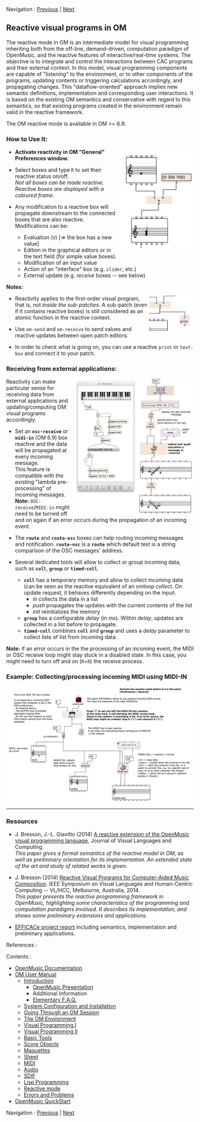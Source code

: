 Navigation : [Previous](LispForOM "page
précédente\(Writing Code for OM\)") | [Next](errors "page
suivante\(Errors and Problems\)")



## Reactive visual programs in OM


The reactive mode in OM is an intermediate model for visual programming inheriting both from the off-line, demand-driven, computation paradigm of OpenMusic, and the reactive features of interactive/real-time systems. 
The objective is to integrate and control the interactions between CAC programs and their external context. 
In this model, visual programming components are capable of "listening" to the environment, or to other components of the programs, updating contents or triggering calculations accordingly, and propagating changes. 
This "dataflow-oriented" approach implies new semantic definitions, implementation and corresponding user interactions. 
It is based on the existing OM semantics and conservative with regard to this semantics, so that existing programs created in the environment remain valid in the reactive framework.

The OM reactive mode is available in OM >= 6.9.


### How to Use It:

<img src="../res/reactive-boxes.png" width="200px" align="right">

* **Activate reactivity in OM "General" Preferences window.**

* Select boxes and type `R` to set their reactive status on/off.      
_Not all boxes can be made reactive. Reactive boxes are displayed with a coloured frame._

* Any modification to a reactive box will propagate downstream to the connected boxes that are also reactive.     
Modifications can be:
  * Evaluation (`V`) [=> the box has a new value]
  * Edition in the graphical editors or in the text field (for simple value boxes).
  * Modification of an input value
  * Action of an "interface" box (e.g. `slider`, etc.)
  * External update (e.g. _receive_ boxes -- see below)

**Notes:**

<img src="../res/print.png" width="120px" align="right">

  * Reactivity applies to the first-order visual program, that is, not _inside the sub-patches_. A sub-patch (even if it contains reactive boxes) is still considered as an atomic function in the reactive context.
  
  * Use `om-send` and `om-receive` to send values and reactive updates between open patch editors.

  * In order to check what is going on, you can use a reactive `print` or `text-box` and connect it to your patch.

### Receiving from external applications: 

<img src="../res/om-receive.png" width="320px" align="right">

Reactivity can make particular sense for receiving data from external applications and updating/computing OM visual programs accordingly.

* Set an **`osc-receive`** or **`midi-in`** (OM 6.9) box reactive and the data will be propagated at every incoming message.     
This feature is compatible with the existing "lambda pre-processing" of incoming messages.      
**Note:** `OSC-receive`/`MIDI-in` might need to be turned off and on again if an error occurs during the propagation of an incoming event.
  
* The **`route`** and **`route-osc`** boxes can help routing incoming messages and notification. **`route-osc`** is a **`route`** which default test is a string comparison of the OSC messages' address.

* Several dedicated tools will allow to collect or group incoming data, such as **`coll`**, **`group`** or **`timed-coll`**.
  * **`coll`** has a temporary memory and allow to collect incoming data (can be seen as the reactive equivalent of an omloop _collect_. On update request, it behaves differently depending on the input: 
    * _in_ collects the data in a list
    * _push_ propagates the updates with the current contents of the list
    * _init_ reinitializes the memory
  * **`group`** has a configurable _delay_ (in ms). Within _delay_, updates are collected in a list before to propagate. 
  * **`timed-coll`** combines **`coll`** and **`group`** and uses a _delay_ parameter to collect lists of list from incoming data.

**Note:** if an error occurs in the the processing of an incoming event, the MIDI or OSC receive loop might stay stuck in a disabled state. In this case, you might need to turn off and on (`R`+`R`) the receive process.



### Example: Collecting/processing incoming MIDI using MIDI-IN

<img src="../res/midi-in.png" width="750px">


------
### Resources

  * J. Bresson, J.-L. Giavitto (2014) [A reactive extension of the OpenMusic visual programming language](https://hal.archives-ouvertes.fr/hal-00965747), Journal of Visual Languages and Computing.       
  _This paper gives a formal semantics of the reactive model in OM, as well as preliminary orientation for its implementation. An extended state of the art and study of related works is given._


  * J. Bresson (2014) [Reactive Visual Programs for Computer-Aided Music Composition](https://hal.archives-ouvertes.fr/hal-01055239). IEEE Symposium on Visual Languages and Human-Centric Computing -- VL/HCC, Melbourne, Australia, 2014.      
  _This paper presents the reactive programming framework in OpenMusic, highlighting some characteristics of the programming and computation paradigms involved. It describes its implementation, and shows some preliminary extensions and applications._

  * [EFFICACe project report](https://hal.archives-ouvertes.fr/hal-01142078) including semantics, implementation and preliminary applications.
  
  References :

Contents :

  * [OpenMusic Documentation](OM-Documentation)
  * [OM User Manual](OM-User-Manual)
    * [Introduction](00-Contents)
      * [OpenMusic Presentation](01-Presentation)
      * Additional Information
      * [Elementary F.A.Q.](03-FAQ)
    * [System Configuration and Installation](Installation)
    * [Going Through an OM Session](Goingthrough)
    * [The OM Environment](Environment)
    * [Visual Programming I](BasicVisualProgramming)
    * [Visual Programming II](AdvancedVisualProgramming)
    * [Basic Tools](BasicObjects)
    * [Score Objects](ScoreObjects)
    * [Maquettes](Maquettes)
    * [Sheet](Sheet)
    * [MIDI](MIDI)
    * [Audio](Audio)
    * [SDIF](SDIF)
    * [Lisp Programming](Lisp)
    * [Reactive mode](Reactive)
    * [Errors and Problems](errors)
  * [OpenMusic QuickStart](QuickStart-Chapters)

Navigation : [Previous](LispForOM "page
précédente\(Writing Code for OM\)") | [Next](errors "page
suivante\(Errors and Problems\)")

